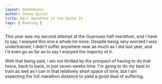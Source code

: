 ```yaml
---
layout: mendokusai
author: Jonny Spicer
title: Half marathon in the books IV
tags: [ Running ]
---
```

This year was my second attempt at the Guernsey half marathon, and I have to say, I enjoyed this one a whole lot more. Despite being very worried I was undertrained, I didn't suffer
anywhere near as much as I did last year, and I'd even go as far as to say I enjoyed the majority of it.

With that being said, I am not thrilled by the prospect of having to do that twice, back to back, in just seven weeks time. I'm going to do my best to train as well as I can in that
relatively short space of time, but I am expecting the full marathon distance to yield a good deal of suffering.
